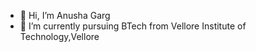 - 👋 Hi, I’m Anusha Garg
- 🌱 I’m currently pursuing BTech from Vellore Institute of Technology,Vellore
